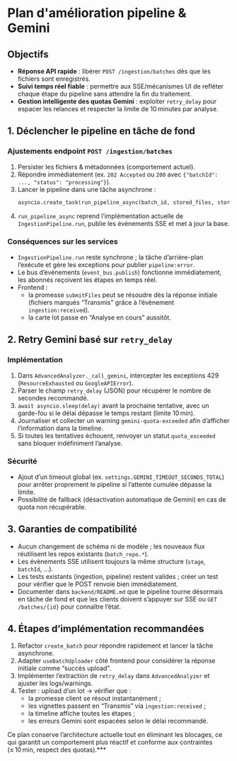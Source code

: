 # Plan d'amélioration pipeline & Gemini

## Objectifs
- **Réponse API rapide** : libérer `POST /ingestion/batches` dès que les fichiers sont enregistrés.
- **Suivi temps réel fiable** : permettre aux SSE/mécanismes UI de refléter chaque étape du pipeline sans attendre la fin du traitement.
- **Gestion intelligente des quotas Gemini** : exploiter `retry_delay` pour espacer les relances et respecter la limite de 10 minutes par analyse.

## 1. Déclencher le pipeline en tâche de fond

### Ajustements endpoint `POST /ingestion/batches`
1. Persister les fichiers & métadonnées (comportement actuel).
2. Répondre immédiatement (ex. `202 Accepted` ou `200` avec `{"batchId": ..., "status": "processing"}`).
3. Lancer le pipeline dans une tâche asynchrone :
   ```python
   asyncio.create_task(run_pipeline_async(batch_id, stored_files, storage_root))
   ```
4. `run_pipeline_async` reprend l’implémentation actuelle de `IngestionPipeline.run`, publie les événements SSE et met à jour la base.

### Conséquences sur les services
- `IngestionPipeline.run` reste synchrone ; la tâche d’arrière-plan l’exécute et gère les exceptions pour publier `pipeline:error`.
- Le bus d’événements (`event_bus.publish`) fonctionne immédiatement, les abonnés reçoivent les étapes en temps réel.
- Frontend :
  - la promesse `submitFiles` peut se résoudre dès la réponse initiale (fichiers marqués “Transmis” grâce à l’évènement `ingestion:received`).
  - la carte lot passe en “Analyse en cours” aussitôt.

## 2. Retry Gemini basé sur `retry_delay`

### Implémentation
1. Dans `AdvancedAnalyzer._call_gemini`, intercepter les exceptions 429 (`ResourceExhausted` ou `GoogleAPIError`).
2. Parser le champ `retry_delay` (JSON) pour récupérer le nombre de secondes recommandé.
3. `await asyncio.sleep(delay)` avant la prochaine tentative, avec un garde-fou si le délai dépasse le temps restant (limite 10 min).
4. Journaliser et collecter un warning `gemini-quota-exceeded` afin d’afficher l’information dans la timeline.
5. Si toutes les tentatives échouent, renvoyer un statut `quota_exceeded` sans bloquer indéfiniment l’analyse.

### Sécurité
- Ajout d’un timeout global (ex. `settings.GEMINI_TIMEOUT_SECONDS_TOTAL`) pour arrêter proprement le pipeline si l’attente cumulée dépasse la limite.
- Possibilité de fallback (désactivation automatique de Gemini) en cas de quota non récupérable.

## 3. Garanties de compatibilité
- Aucun changement de schéma ni de modèle ; les nouveaux flux réutilisent les repos existants (`batch_repo.*`).
- Les évènements SSE utilisent toujours la même structure (`stage`, `batchId`, …).
- Les tests existants (ingestion, pipeline) restent valides ; créer un test pour vérifier que le POST renvoie bien immédiatement.
- Documenter dans `backend/README.md` que le pipeline tourne désormais en tâche de fond et que les clients doivent s’appuyer sur SSE ou `GET /batches/{id}` pour connaître l’état.

## 4. Étapes d’implémentation recommandées
1. Refactor `create_batch` pour répondre rapidement et lancer la tâche asynchrone.
2. Adapter `useBatchUploader` côté frontend pour considérer la réponse initiale comme “succès upload”.
3. Implémenter l’extraction de `retry_delay` dans `AdvancedAnalyzer` et ajuster les logs/warnings.
4. Tester : upload d’un lot → vérifier que :
   - la promesse client se résout instantanément ;
   - les vignettes passent en “Transmis” via `ingestion:received` ;
   - la timeline affiche toutes les étapes ;
   - les erreurs Gemini sont espacées selon le délai recommandé.

Ce plan conserve l’architecture actuelle tout en éliminant les blocages, ce qui garantit un comportement plus réactif et conforme aux contraintes (≤ 10 min, respect des quotas).***

